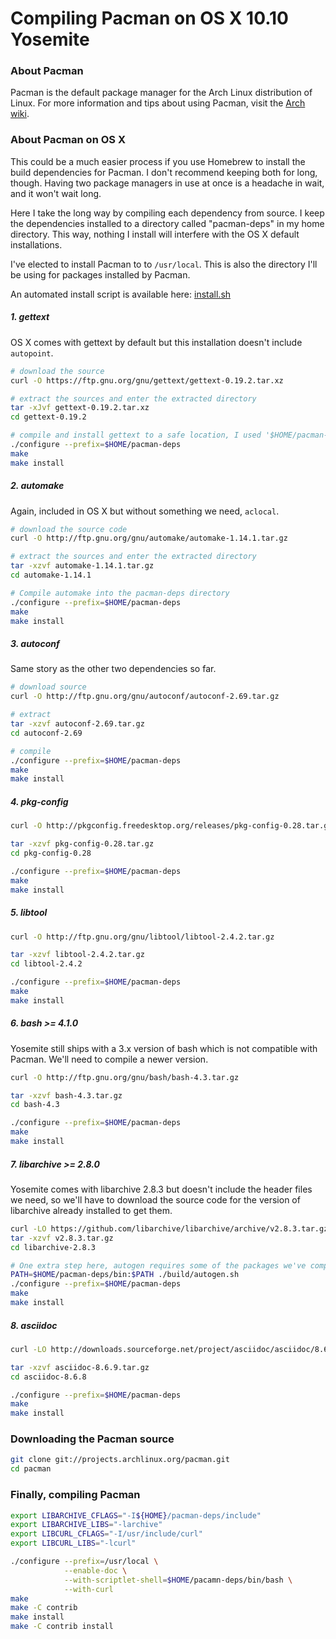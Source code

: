 # Compiling Pacman on OS X 10.10 Yosemite

### About Pacman

Pacman is the default package manager for the Arch Linux distribution of Linux.
For more information and tips about using Pacman, visit the
[Arch wiki](https://wiki.archlinux.org/index.php/pacman).

### About Pacman on OS X

This could be a much easier process if you use Homebrew to install the build
dependencies for Pacman. I don't recommend keeping both for long, though.
Having two package managers in use at once is a headache in wait, and it won't
wait long.

Here I take the long way by compiling each dependency from source. I keep the
dependencies installed to a directory called "pacman-deps" in my home directory.
This way, nothing I install will interfere with the OS X default installations.

I've elected to install Pacman to to `/usr/local`. This is also the
directory I'll be using for packages installed by Pacman.

An automated install script is available here:
[install.sh](https://github.com/kladd/pacman-osx/blob/master/install.sh)

##### 1. gettext

OS X comes with gettext by default but this installation doesn't include `autopoint`.

```bash
# download the source
curl -O https://ftp.gnu.org/gnu/gettext/gettext-0.19.2.tar.xz

# extract the sources and enter the extracted directory
tar -xJvf gettext-0.19.2.tar.xz
cd gettext-0.19.2

# compile and install gettext to a safe location, I used '$HOME/pacman-deps'
./configure --prefix=$HOME/pacman-deps
make
make install
```

##### 2. automake

Again, included in OS X but without something we need, `aclocal`.

```bash
# download the source code
curl -O http://ftp.gnu.org/gnu/automake/automake-1.14.1.tar.gz

# extract the sources and enter the extracted directory
tar -xzvf automake-1.14.1.tar.gz
cd automake-1.14.1

# Compile automake into the pacman-deps directory
./configure --prefix=$HOME/pacman-deps
make
make install
```

##### 3. autoconf

Same story as the other two dependencies so far.

```bash
# download source
curl -O http://ftp.gnu.org/gnu/autoconf/autoconf-2.69.tar.gz

# extract
tar -xzvf autoconf-2.69.tar.gz
cd autoconf-2.69

# compile
./configure --prefix=$HOME/pacman-deps
make
make install
```

##### 4. pkg-config

```bash
curl -O http://pkgconfig.freedesktop.org/releases/pkg-config-0.28.tar.gz

tar -xzvf pkg-config-0.28.tar.gz
cd pkg-config-0.28

./configure --prefix=$HOME/pacman-deps
make
make install
```

##### 5. libtool

```bash
curl -O http://ftp.gnu.org/gnu/libtool/libtool-2.4.2.tar.gz

tar -xzvf libtool-2.4.2.tar.gz
cd libtool-2.4.2

./configure --prefix=$HOME/pacman-deps
make
make install
```

##### 6. bash >= 4.1.0

Yosemite still ships with a 3.x version of bash which is not compatible with Pacman.
We'll need to compile a newer version.

```bash
curl -O http://ftp.gnu.org/gnu/bash/bash-4.3.tar.gz

tar -xzvf bash-4.3.tar.gz
cd bash-4.3

./configure --prefix=$HOME/pacman-deps
make
make install
```

##### 7. libarchive >= 2.8.0

Yosemite comes with libarchive 2.8.3 but doesn't include the header files we need,
so we'll have to download the source code for the version of libarchive already
installed to get them.

```bash
curl -LO https://github.com/libarchive/libarchive/archive/v2.8.3.tar.gz
tar -xzvf v2.8.3.tar.gz
cd libarchive-2.8.3

# One extra step here, autogen requires some of the packages we've compiled so far
PATH=$HOME/pacman-deps/bin:$PATH ./build/autogen.sh
./configure --prefix=$HOME/pacman-deps
make
make install
```

##### 8. asciidoc
```bash
curl -LO http://downloads.sourceforge.net/project/asciidoc/asciidoc/8.6.9/asciidoc-8.6.9.tar.gz

tar -xzvf asciidoc-8.6.9.tar.gz
cd asciidoc-8.6.8

./configure --prefix=$HOME/pacman-deps
make
make install
```

### Downloading the Pacman source

```bash
git clone git://projects.archlinux.org/pacman.git
cd pacman
```

### Finally, compiling Pacman

```bash
export LIBARCHIVE_CFLAGS="-I${HOME}/pacman-deps/include"
export LIBARCHIVE_LIBS="-larchive"
export LIBCURL_CFLAGS="-I/usr/include/curl"
export LIBCURL_LIBS="-lcurl"

./configure --prefix=/usr/local \
            --enable-doc \
            --with-scriptlet-shell=$HOME/pacamn-deps/bin/bash \
            --with-curl
make
make -C contrib
make install
make -C contrib install
```

